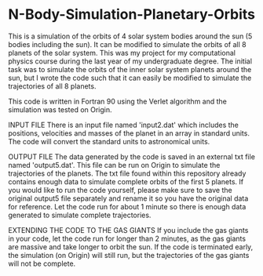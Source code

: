 # N-Body-Simulation-Planetary-Orbits
This is a simulation of the orbits of 4 solar system bodies around the sun (5 bodies including the sun). It can be modified to simulate the orbits of all 8 planets of the solar system. This was my project for my computational physics course during the last year of my undergraduate degree. The initial task was to simulate the orbits of the inner solar system planets around the sun, but I wrote the code such that it can easily be modified to simulate the trajectories of all 8 planets. 

This code is written in Fortran 90 using the Verlet algorithm and the simulation was tested on Origin.

INPUT FILE
There is an input file named 'input2.dat' which includes the positions, velocities and masses of the planet in an array in standard units. The code will convert the standard units to astronomical units.

OUTPUT FILE
The data generated by the code is saved in an external txt file named 'output5.dat'. This file can be run on Origin to simulate the trajectories of the planets. The txt file found within this repository already contains enough data to simulate complete orbits of the first 5 planets. If you would like to run the code yourself, please make sure to save the original output5 file separately and rename it so you have the original data for reference. Let the code run for about 1 minute so there is enough data generated to simulate complete trajectories.

EXTENDING THE CODE TO THE GAS GIANTS
If you include the gas giants in your code, let the code run for longer than 2 minutes, as the gas giants are massive and take longer to orbit the sun. If the code is terminated early, the simulation (on Origin) will still run, but the trajectories of the gas giants will not be complete.
